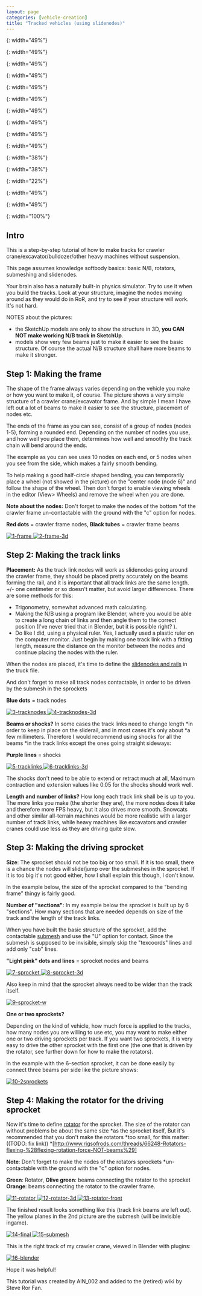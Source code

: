 ```yaml
---
layout: page
categories: [vehicle-creation]
title: "Tracked vehicles (using slidenodes)"
---
```




[1-frame]:          /images/caterpillar-slidenodes-01-frame.png
{: width="49%"}

[2-frame-3d]:       /images/caterpillar-slidenodes-02-frame-3d.png
{: width="49%"}

[3-tracknodes]:     /images/caterpillar-slidenodes-03-track-nodes.png
{: width="49%"}

[4-tracknodes-3d]:  /images/caterpillar-slidenodes-04-track-nodes-3d.png
{: width="49%"}

[5-tracklinks]:     /images/caterpillar-slidenodes-05-track-links.png
{: width="49%"}

[6-tracklinks-3d]:  /images/caterpillar-slidenodes-06-track-links-3d.png
{: width="49%"}

[7-sprocket]:       /images/caterpillar-slidenodes-07-sprocket.png
{: width="49%"}

[8-sprocket-3d]:    /images/caterpillar-slidenodes-08-sprocket-3d.png
{: width="49%"}

[9-sprocket-w]:     /images/caterpillar-slidenodes-09-sprocket-3d-width.png
{: width="49%"}

[10-2sprockets]:    /images/caterpillar-slidenodes-10-double-sprocket-3d.png
{: width="49%"}

[11-rotator]:       /images/caterpillar-slidenodes-11-rotator.png
{: width="38%"}

[12-rotator-3d]:    /images/caterpillar-slidenodes-12-rotator-3d.png
{: width="38%"}

[13-rotator-front]: /images/caterpillar-slidenodes-13-rotator-3d-front.png
{: width="22%"}

[14-final]:         /images/caterpillar-slidenodes-14-final.png
{: width="49%"}

[15-submesh]:       /images/caterpillar-slidenodes-15-final-submesh.png
{: width="49%"}

[16-blender]:       /images/caterpillar-slidenodes-16-blender.png
{: width="100%"}

## Intro

This is a step-by-step tutorial of how to make tracks for crawler crane/excavator/bulldozer/other heavy machines without suspension.

This page assumes knowledge softbody basics: basic N/B, rotators, submeshing and slidenodes.

Your brain also has a naturally built-in physics simulator. Try to use it when you build the tracks.
Look at your structure, imagine the nodes moving around as they would do in RoR,
and try to see if your structure will work. It's not hard.


NOTES about the pictures:

* the SketchUp models are only to show the structure in 3D, **you CAN NOT make working N/B track in SketchUp**.
* models show very few beams just to make it easier to see the basic structure.
  Of course the actual N/B structure shall have more beams to make it stronger.

## Step 1: Making the frame

The shape of the frame always varies depending on the vehicle you make or
how you want to make it, of course. The picture shows a very simple structure
of a crawler crane/excavator frame. And by simple I mean I have left out
a lot of beams to make it easier to see the structure, placement of nodes etc.

The ends of the frame as you can see, consist of a group of nodes (nodes 1-5),
forming a rounded end. Depending on the number of nodes you use, and how well
you place them, determines how well and smoothly the track chain will bend around the ends.

The example as you can see uses 10 nodes on each end,
or 5 nodes when you see from the side, which makes a fairly smooth bending.

To help making a good half-circle shaped bending, you can temporarily place a wheel
(not showed in the picture) on the "center node (node 6)" and follow the shape
of the wheel. Then don't forget to enable viewing wheels in the
editor (View> Wheels) and remove the wheel when you are done.

**Note about the nodes:** Don't forget to make the nodes of the bottom
*of the crawler frame un-contactable with the ground with the "c" option for nodes.

**Red dots** = crawler frame nodes, **Black tubes** = crawler frame beams

[ ![1-frame]    ](/images/caterpillar-slidenodes-01-frame.png)
[ ![2-frame-3d] ](/images/caterpillar-slidenodes-02-frame-3d.png)

## Step 2: Making the track links

**Placement:** As the track link nodes will work as slidenodes going around
the crawler frame, they should be placed pretty accurately on the beams forming the rail,
and it is important that all track links are the same length. +/- one centimeter or so
doesn't matter, but avoid larger differences. There are some methods for this:

* Trigonometry, somewhat advanced math calculating.
* Making the N/B using a program like Blender, where you would be able to create
  a long chain of links and then angle them to the correct position
  (I've never tried that in Blender, but it is possible right? ).
* Do like I did, using a physical ruler. Yes, I actually used a plastic ruler
  on the computer monitor. Just begin by making one track link with a fitting
  length, measure the distance on the monitor between the nodes and continue
  placing the nodes with the ruler.

When the nodes are placed, it's time to define the
[slidenodes and rails](/technical/fileformat-truck#slide-nodes)
in the truck file.

And don't forget to make all track nodes contactable, in order to be driven by the submesh in the sprockets

**Blue dots** = track nodes

[ ![3-tracknodes]    ](/images/caterpillar-slidenodes-03-track-nodes.png)
[ ![4-tracknodes-3d] ](/images/caterpillar-slidenodes-04-track-nodes-3d.png)

**Beams or shocks?** In some cases the track links need to change length
*in order to keep in place on the sliderail, and in most cases it's only about
*a few millimeters. Therefore I would recommend using shocks for all the beams
*in the track links except the ones going straight sideways:

**Purple lines** = shocks

[ ![5-tracklinks]    ](/images/caterpillar-slidenodes-05-track-links.png)
[ ![6-tracklinks-3d] ](/images/caterpillar-slidenodes-06-track-links-3d.png)

The shocks don't need to be able to extend or retract much at all,
Maximum contraction and extension values like 0.05 for the shocks should work well.

**Length and number of links?** How long each track link shall be is up to you.
The more links you make (the shorter they are), the more nodes does it take
and therefore more FPS heavy, but it also drives more smooth.
Snowcats and other similar all-terrain machines would be more realistic
with a larger number of track links, while heavy machines like excavators
and crawler cranes could use less as they are driving quite slow.

## Step 3: Making the driving sprocket

**Size**: The sprocket should not be too big or too small. If it is too small,
there is a chance the nodes will slide/jump over the submeshes in the sprocket.
If it is too big it's not good either, how I shall explain this though, I don't know.

In the example below, the size of the sprocket compared to the "bending frame" thingy is fairly good.

**Number of "sections"**: In my example below the sprocket is built up by 6 "sections".
How many sections that are needed depends on size of the track and the length of the track links.

When you have built the basic structure of the sprocket, add the contactable
[submesh](/technical/fileformat-truck#submesh) and use the "U" option for contact.
Since the submesh is supposed to be invisible, simply skip the "texcoords" lines
and add only "cab" lines.

**"Light pink" dots and lines** = sprocket nodes and beams

[ ![7-sprocket]    ](/images/caterpillar-slidenodes-07-sprocket.png)
[ ![8-sprocket-3d] ](/images/caterpillar-slidenodes-08-sprocket-3d.png)

Also keep in mind that the sprocket always need to be wider than the track itself.

[ ![9-sprocket-w]  ](/images/caterpillar-slidenodes-09-sprocket-3d-width.png)

**One or two sprockets?**

Depending on the kind of vehicle, how much force is applied to the tracks,
how many nodes you are willing to use etc, you may want to make either one or two
driving sprockets per track. If you want two sprockets, it is very easy to drive
the other sprocket with the first one (the one that is driven by the rotator,
see further down for how to make the rotators).

In the example with the 6-section sprocket, it can be done easily by
connect three beams per side like the picture shows:

[ ![10-2sprockets] ](/images/caterpillar-slidenodes-10-double-sprocket-3d.png)

## Step 4: Making the rotator for the driving sprocket

Now it's time to define [rotator](/technical/fileformat-truck#rotators) for the sprocket.
The size of the rotator can without problems be about the same size
*as the sprocket itself, But it's recommended that you don't make the rotators
*too small, for this matter: ((TODO: fix link))
*[http://www.rigsofrods.com/threads/66248-Rotators-flexing-%28flexing-rotation-force-NOT-beams%29]

**Note**: Don't forget to make the nodes of the rotators sprockets
*un-contactable with the ground with the "c" option for nodes.

**Green**: Rotator, **Olive green**: beams connecting the rotator to the sprocket
**Orange**: beams connecting the rotator to the crawler frame.

[ ![11-rotator]       ](/images/caterpillar-slidenodes-11-rotator.png)
[ ![12-rotator-3d]    ](/images/caterpillar-slidenodes-12-rotator-3d.png)
[ ![13-rotator-front] ](/images/caterpillar-slidenodes-13-rotator-3d-front.png)

The finished result looks something like this (track link beams are left out).
The yellow planes in the 2nd picture are the submesh (will be invisible ingame).

[ ![14-final]   ](/images/caterpillar-slidenodes-14-final.png)
[ ![15-submesh] ](/images/caterpillar-slidenodes-15-final-submesh.png)

This is the right track of my crawler crane, viewed in Blender with plugins:

[ ![16-blender] ](/images/caterpillar-slidenodes-16-blender.png)

Hope it was helpful!

This tutorial was created by AIN_002 and added to the (retired) wiki by Steve Ror Fan.
